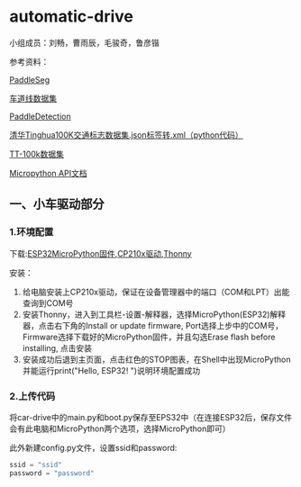 # automatic-drive
小组成员：刘畅，曹雨辰，毛骏奇，鲁彦锴

参考资料：

[PaddleSeg](https://github.com/PaddlePaddle/PaddleSeg)

[车道线数据集](https://www.kaggle.com/datasets/thomasfermi/lane-detection-for-carla-driving-simulator)

[PaddleDetection](https://github.com/PaddlePaddle/PaddleDetection)

[清华Tinghua100K交通标志数据集.json标签转.xml（python代码）](https://blog.csdn.net/ning_yi/article/details/107541561)

[TT-100k数据集](https://cg.cs.tsinghua.edu.cn/traffic-sign/)

[Micropython API文档](http://docs.micropython.org/en/latest/)

## 一、小车驱动部分

### 1.环境配置

下载:[ESP32MicroPython固件](https://micropython.org/download/esp32/),[CP210x驱动](https://www.silabs.com/developers/usb-to-uart-bridge-vcp-drivers?tab=downloads),[Thonny](https://thonny.org/)

安装：

1. 给电脑安装上CP210x驱动，保证在设备管理器中的端口（COM和LPT）出能查询到COM号
2. 安装Thonny，进入到工具栏-设置-解释器，选择MicroPython(ESP32)解释器，点击右下角的Install or update firmware, Port选择上步中的COM号，Firmware选择下载好的MicroPython固件，并且勾选Erase flash before installing, 点击安装
3. 安装成功后退到主页面，点击红色的STOP图表，在Shell中出现MicroPython并能运行print("Hello, ESP32! ")说明环境配置成功

### 2.上传代码

将car-drive中的main.py和boot.py保存至EPS32中（在连接ESP32后，保存文件会有此电脑和MicroPython两个选项，选择MicroPython即可）

此外新建config.py文件，设置ssid和password:

```python
ssid = "ssid"
password = "password"
```
